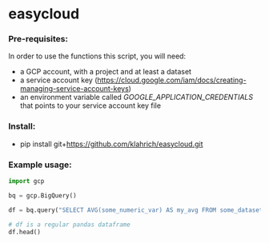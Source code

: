 # easycloud



### Pre-requisites:

In order to use the functions this script, you will need: 
- a GCP account, with a project and at least a dataset 
- a service account key (https://cloud.google.com/iam/docs/creating-managing-service-account-keys)
- an environment variable called _GOOGLE_APPLICATION_CREDENTIALS_ that points to your service account key file

### Install:

- pip install git+https://github.com/klahrich/easycloud.git

### Example usage:

```python
import gcp

bq = gcp.BigQuery()

df = bq.query("SELECT AVG(some_numeric_var) AS my_avg FROM some_dataset.some_table")

# df is a regular pandas dataframe
df.head()
```

